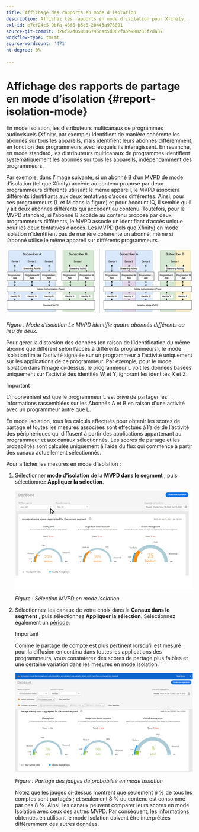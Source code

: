 ```yaml
---
title: Affichage des rapports en mode d’isolation
description: Affichez les rapports en mode d’isolation pour Xfinity.
exl-id: e7cf24c5-9bfa-48f6-b5c8-20443a976891
source-git-commit: 326f97d058646795cab5d062fa5b980235f7da37
workflow-type: tm+mt
source-wordcount: '471'
ht-degree: 0%

---
```


# Affichage des rapports de partage en mode d’isolation {#report-isolation-mode}

En mode Isolation, les distributeurs multicanaux de programmes audiovisuels (Xfinity, par exemple) identifient de manière cohérente les abonnés sur tous les appareils, mais identifient leurs abonnés différemment, en fonction des programmeurs avec lesquels ils interagissent. En revanche, en mode standard, les distributeurs multicanaux de programmes identifient systématiquement les abonnés sur tous les appareils, indépendamment des programmeurs.

Par exemple, dans l’image suivante, si un abonné B d’un MVPD de mode d’isolation (tel que Xfinity) accède au contenu proposé par deux programmeurs différents utilisant le même appareil, le MVPD associera différents identifiants aux deux tentatives d’accès différentes. Ainsi, pour ces programmeurs (L et M dans la figure) et pour Account IQ, il semble qu&#39;il y ait deux abonnés différents qui accèdent au contenu. Toutefois, pour le MVPD standard, si l’abonné B accède au contenu proposé par deux programmeurs différents, le MVPD associe un identifiant d’accès unique pour les deux tentatives d’accès. Les MVPD (tels que Xfinity) en mode Isolation n’identifient pas de manière cohérente un abonné, même si l’abonné utilise le même appareil sur différents programmeurs.

![](assets/isolation-diff-new.png)

*Figure : Mode d’isolation Le MVPD identifie quatre abonnés différents au lieu de deux.*

Pour gérer la distorsion des données (en raison de l’identification du même abonné que différent selon l’accès à différents programmeurs), le mode Isolation limite l’activité signalée sur un programmeur à l’activité uniquement sur les applications de ce programmeur. Par exemple, pour le mode Isolation dans l’image ci-dessus, le programmeur L voit les données basées uniquement sur l’activité des identités W et Y, ignorant les identités X et Z.

>[!IMPORTANT]
>
> L&#39;inconvénient est que le programmeur L est privé de partager les informations rassemblées sur les Abonnés A et B en raison d&#39;une activité avec un programmeur autre que L.

En mode Isolation, tous les calculs effectués pour obtenir les scores de partage et toutes les mesures associées sont effectués à l’aide de l’activité des périphériques qui diffusent à partir des applications appartenant au programmeur et aux canaux sélectionnés.
Les scores de partage et les probabilités sont calculés uniquement à l’aide du flux qui commence à partir des canaux actuellement sélectionnés.

Pour afficher les mesures en mode d’isolation :

1. Sélectionner **mode d&#39;isolation** de la **MVPD dans le segment** , puis sélectionnez **Appliquer la sélection**.

   ![](assets/xfinity-in-segment.gif)

   *Figure : Sélection MVPD en mode Isolation*

1. Sélectionnez les canaux de votre choix dans la **Canaux dans le segment** , puis sélectionnez **Appliquer la sélection**. Sélectionnez également un [période](/help/AccountIQ/product-concepts.md#granularity-def).

   >[!IMPORTANT]
   >
   >Comme le partage de compte est plus pertinent lorsqu’il est mesuré pour la diffusion en continu dans toutes les applications des programmeurs, vous constaterez des scores de partage plus faibles et une certaine variation dans les mesures en mode Isolation.

   ![](assets/aggregate-sharing-isolation.png)

   *Figure : Partage des jauges de probabilité en mode Isolation*

   Notez que les jauges ci-dessus montrent que seulement 6 % de tous les comptes sont partagés ; et seulement 8 % du contenu est consommé par ces 8 %. Ainsi, les canaux peuvent comparer leurs scores en mode Isolation avec ceux des autres MVPD. Par conséquent, les informations obtenues en utilisant le mode Isolation doivent être interprétées différemment des autres données.
